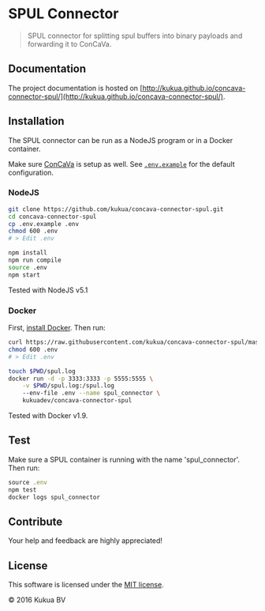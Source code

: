 # SPUL Connector

> SPUL connector for splitting spul buffers into binary payloads and forwarding it to ConCaVa.

## Documentation

The project documentation is hosted on [http://kukua.github.io/concava-connector-spul/](http://kukua.github.io/concava-connector-spul/).

## Installation

The SPUL connector can be run as a NodeJS program or in a Docker container.

Make sure [ConCaVa](https://github.com/kukua/concava) is setup as well.
See [`.env.example`](https://github.com/kukua/concava-connector-spul/tree/master/.env.example) for the default configuration.

### NodeJS

```bash
git clone https://github.com/kukua/concava-connector-spul.git
cd concava-connector-spul
cp .env.example .env
chmod 600 .env
# > Edit .env

npm install
npm run compile
source .env
npm start
```

Tested with NodeJS v5.1

### Docker

First, [install Docker](http://docs.docker.com/engine/installation/). Then run:

```bash
curl https://raw.githubusercontent.com/kukua/concava-connector-spul/master/.env.example > .env
chmod 600 .env
# > Edit .env

touch $PWD/spul.log
docker run -d -p 3333:3333 -p 5555:5555 \
	-v $PWD/spul.log:/spul.log
	--env-file .env --name spul_connector \
	kukuadev/concava-connector-spul
```

Tested with Docker v1.9.

## Test

Make sure a SPUL container is running with the name 'spul_connector'. Then run:

```js
source .env
npm test
docker logs spul_connector
```

## Contribute

Your help and feedback are highly appreciated!

## License

This software is licensed under the [MIT license](https://github.com/kukua/concava-connector-spul/blob/master/LICENSE).

© 2016 Kukua BV

